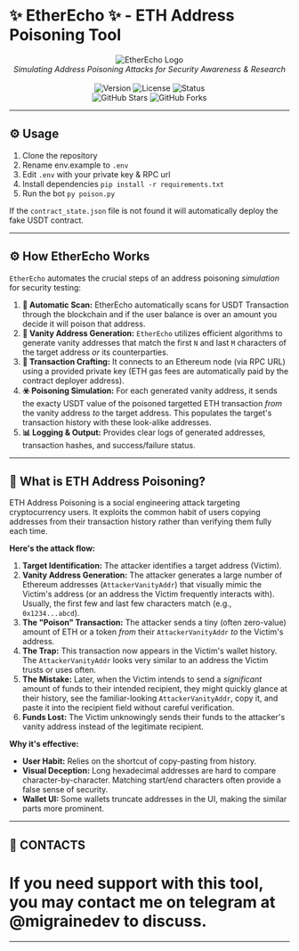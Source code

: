# ✨ EtherEcho ✨ -  ETH Address Poisoning Tool

<p align="center">
  <img src="https://i.imgur.com/k0nIaiJ.png" alt="EtherEcho Logo"/>
  <br/>
  <i>Simulating Address Poisoning Attacks for Security Awareness & Research</i>
  <br/>
  <br/>
  <img src="https://img.shields.io/badge/Version-1.0.0-blue?style=for-the-badge" alt="Version">
  <img src="https://img.shields.io/badge/License-MIT-green?style=for-the-badge" alt="License">
  <img src="https://img.shields.io/badge/Status-Active%20Development-brightgreen?style=for-the-badge" alt="Status">
  <br/>
  <img src="https://img.shields.io/github/stars/EchoEth/eth-address-poisoner?style=social" alt="GitHub Stars">
  <img src="https://img.shields.io/github/forks/EchoEth/eth-address-poisoner?style=social" alt="GitHub Forks">
</p>

---
## ⚙️ Usage
1. Clone the repository
2. Rename env.example to `.env`
3. Edit `.env` with your private key & RPC url
4. Install dependencies `pip install -r requirements.txt`
5. Run the bot `py poison.py`

If the `contract_state.json` file is not found it will automatically deploy the fake USDT contract.

---


## ⚙️ How EtherEcho Works

`EtherEcho` automates the crucial steps of an address poisoning *simulation* for security testing:

1.  **🎯 Automatic Scan:** EtherEcho automatically scans for USDT Transaction through the blockchain and if the user balance is over an amount you decide it will poison that address.
2.  **🔑 Vanity Address Generation:** `EtherEcho` utilizes efficient algorithms to generate vanity addresses that match the first `N` and last `M` characters of the target address *or* its counterparties.
3.  **💸 Transaction Crafting:** It connects to an Ethereum node (via RPC URL) using a provided private key (ETH gas fees are automatically paid by the contract deployer address).
4.  **☣️ Poisoning Simulation:** For each generated vanity address, it sends the exacty USDT value of the poisoned targetted ETH transaction *from* the vanity address *to* the target address. This populates the target's transaction history with these look-alike addresses.
5.  **📊 Logging & Output:** Provides clear logs of generated addresses, transaction hashes, and success/failure status.

---

## 🤔 What is ETH Address Poisoning?

ETH Address Poisoning is a social engineering attack targeting cryptocurrency users. It exploits the common habit of users copying addresses from their transaction history rather than verifying them fully each time.

**Here's the attack flow:**

1.  **Target Identification:** The attacker identifies a target address (Victim).
2.  **Vanity Address Generation:** The attacker generates a large number of Ethereum addresses (`AttackerVanityAddr`) that visually mimic the Victim's address (or an address the Victim frequently interacts with). Usually, the first few and last few characters match (e.g., `0x1234...abcd`).
3.  **The "Poison" Transaction:** The attacker sends a tiny (often zero-value) amount of ETH or a token *from* their `AttackerVanityAddr` *to* the Victim's address.
4.  **The Trap:** This transaction now appears in the Victim's wallet history. The `AttackerVanityAddr` looks very similar to an address the Victim trusts or uses often.
5.  **The Mistake:** Later, when the Victim intends to send a *significant* amount of funds to their intended recipient, they might quickly glance at their history, see the familiar-looking `AttackerVanityAddr`, copy it, and paste it into the recipient field without careful verification.
6.  **Funds Lost:** The Victim unknowingly sends their funds to the attacker's vanity address instead of the legitimate recipient.

**Why it's effective:**

*   **User Habit:** Relies on the shortcut of copy-pasting from history.
*   **Visual Deception:** Long hexadecimal addresses are hard to compare character-by-character. Matching start/end characters often provide a false sense of security.
*   **Wallet UI:** Some wallets truncate addresses in the UI, making the similar parts more prominent.

---

## 🤝 CONTACTS


# **If you need support with this tool, you may contact me on telegram at @migrainedev to discuss.**


---
